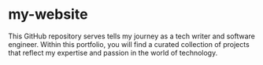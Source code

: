 # my-website
This GitHub repository serves  tells my  journey as a tech writer and software engineer. Within this portfolio, you will find a curated collection of projects that reflect my expertise and passion in the world of technology.
